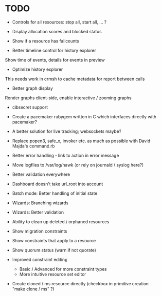 # TODO

* Controls for all resources: stop all, start all, ... ?

* Display allocation scores and blocked status

* Show if a resource has failcounts

* Better timeline control for history explorer

Show time of events, details for events in preview

* Optimize history explorer

This needs work in crmsh to cache metadata for report between calls

* Better graph display

Render graphs client-side, enable interactive / zooming graphs

* cibsecret support

* Create a pacemaker rubygem written in C which interfaces directly
with pacemaker?

* A better solution for live tracking; websockets maybe?

* Replace popen3, safe_x, invoker etc. as much as possible with
  David Majda's command.rb

* Better error handling - link to action in error message

* Move logfiles to /var/log/hawk (or rely on journald / syslog here?)

* Better validation everywhere

* Dashboard doesn't take url_root into account

* Batch mode: Better handling of initial state

* Wizards: Branching wizards

* Wizards: Better validation

* Ability to clean up deleted / orphaned resources

* Show migration constraints

* Show constraints that apply to a resource

* Show quorum status (warn if not quorate)

* Improved constraint editing

  - Basic / Advanced for more constraint types
  - More intuitive resource set editor

* Create cloned / ms resource directly (checkbox in primitive creation
"make clone / ms" ?)

